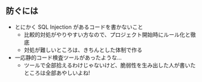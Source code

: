 ## 防ぐには
* とにかく SQL Injection があるコードを書かないこと
  - 比較的対処がやりやすい方なので、プロジェクト開始時にルール化と徹底
  - 対処が難しいところは、きちんとした体制で作る
* 一応静的コード検査ツールがあったような...
  - ツールで全部拾えるわけじゃないけど、脆弱性を生み出した人が書いたところは全部あやしいよね!
